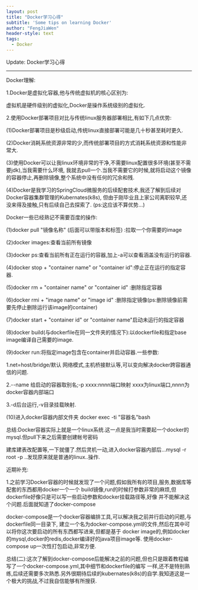 ```yaml
---
layout: post
title: "Docker学习心得"
subtitle: 'Some tips on learning Docker'
author: "FengJiaWen"
header-style: text
tags:
  - Docker
---
```


Update: Docker学习心得

---

Docker理解:
    <p>1.Docker是虚拟化容器,他与传统虚拟机的核心区别为:</p>
    <p>虚拟机是硬件级别的虚拟化,Docker是操作系统级别的虚拟化.</p>
    <p>2.使用Docker部署项目对比与传统linux服务器部署相比,有如下几点优势:</p>
    <p> (1)Docker部署项目是秒级启动,传统linux直接部署可能是几十秒甚至耗时更久.</p>
    <p> (2)Docker消耗系统资源非常的少,而传统部署项目的方式消耗系统资源和性能非常大.</p>
    <p> (3)使用Docker可以让我linux环境非常的干净,不需要linux配置很多环境(甚至不需要jdk),当我需要什么环境,
            我就去pull一个.当我不需要它的时候,就将启动这个镜像的容器停止,再删除镜像,整个系统中没有任何的冗余和残.</p>
    <p> (4)Docker是我学习的SpringCloud微服务的后续配套技术,我还了解到后续对Docker容器集群管理的Kubernates(k8s),
            但由于刚毕业且上家公司离职较早,还没来得及接触,只有后续自己去探索了. (ps:这应该不算优势...)</p>

<p>Docker一些已经熟记不需要百度的操作:</p>
   <p>(1)docker pull "镜像名称" (后面可以带版本和标签) :拉取一个你需要的image</p>
   <p>(2)docker images:查看当前所有镜像</p>
   <p>(3)docker ps:查看当前所有正在运行的容器,加上-a可以查看涵盖没有运行的容器.</p>
   <p>(4)docker stop + "container name" or "container id":停止正在运行的指定容器.</p>
   <p>(5)docker rm + "container name" or "container id" :删除指定容器</p>
   <p>(6)docker rmi + "image name" or "image id" :删除指定镜像(ps:删除镜像前需要先停止删除运行该image的container)</p>
   <p>(7)docker start + "container id" or "container name"启动未运行的指定容器</p>
   <p>(8)docker build(与dockerfile在同一文件夹的情况下):以dockerfile和指定base image编译自己需要的image.</p>
   <p>(9)docker run:将指定image包含在container并启动容器.一些参数:</p>
      <p>1.net=host/bridge/默认 网络模式,主机桥接默认等,可以变向解决docker跨容器通信的问题.</p>
      <p>2.--name 给启动的容器取别名;-p xxxx:nnnn端口映射 xxxx为linux端口,nnnn为docker容器内部端口</p>
      <p>3.-d后台运行,-v目录挂载映射.</p>
   <p>(10)进入docker容器内部文件夹 docker exec -ti "容器名"bash </p>

 <p>总结:Docker容器实际上就是一个linux系统.这一点是我当时需要起一个docker的mysql.但pull下来之后需要创建帐号密码</p>
     建库建表改配置等,一下就僵了.然后灵机一动,进入docker容器内部后...mysql -r root -p ..发现原来就是普通的linux..操作.</p>

 <p>近期补充:</p>
    <p>1.之前学习Docker容器的时候就发现了一个问题,假如我所有的项目,服务,数据库等配套的东西都用docker一个一个
      build镜像,run的时候打参数非常的麻烦,但dockerfile好像只是可以写一些启动参数和docker挂载路径等,好像
      并不能解决这个问题.后面就知道了docker-compose</p>
 <p>docker-compose是一个docker容器编排工具,可以解决我之前并行启动的问题,与dockerfile同一目录下,
    建立一个名为docker-compose.yml的文件,然后在其中可以将你这次要启动的所有东西都写进来,但都是基于
    docker image的,例如docker的mysql,docker的redis,docker编译好的java项目image等.
    使用docker-compose up一次性打包启动,非常方便.</p>
 <p>总结(二):这次了解到docker-compose后能解决之前的问题,但也只是跟着教程编写了一个docker-compose.yml,其中细节和dockerfile的编写
         一样,还不是特别熟练,后续还需要多次熟悉.另外很期待后续的kubernates(k8s)的自学.我知道这是一个极大的挑战,不过我自信能够有所搜获.</p>
    
